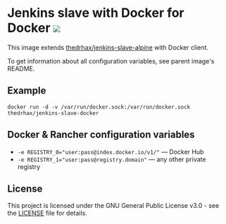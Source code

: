 # Jenkins slave with Docker for Docker [![](https://images.microbadger.com/badges/image/thedrhax/jenkins-slave-docker.svg)](https://hub.docker.com/r/thedrhax/jenkins-slave-docker)

This image extends [thedrhax/jenkins-slave-alpine](https://hub.docker.com/r/thedrhax/jenkins-slave-alpine/) with Docker client.

To get information about all configuration variables, see parent image's README.

## Example

```
docker run -d -v /var/run/docker.sock:/var/run/docker.sock thedrhax/jenkins-slave-docker
```

## Docker & Rancher configuration variables

* `-e REGISTRY_0="user:pass@index.docker.io/v1/"` — Docker Hub
* `-e REGISTRY_1="user:pass@registry.domain"` — any other private registry

## License

This project is licensed under the GNU General Public License v3.0 - see the [LICENSE](./LICENSE) file for details.
